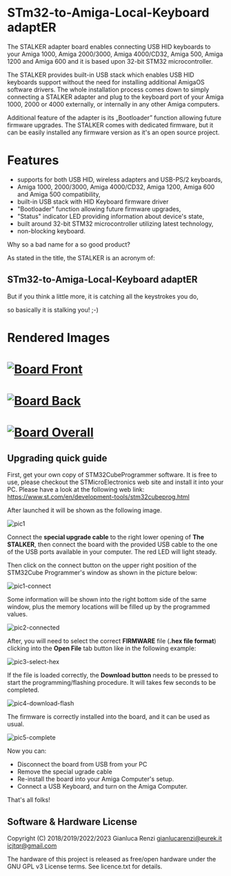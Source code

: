 STm32-to-Amiga-Local-Keyboard adaptER
=====================================

The STALKER adapter board enables connecting USB HID keyboards to your Amiga 1000, Amiga 2000/3000, Amiga 4000/CD32, Amiga 500, Amiga 1200 and Amiga 600 and it is based upon 32-bit STM32 microcontroller.

The STALKER provides built-in USB stack which enables USB HID keyboards support without the need for installing additional AmigaOS software drivers. The whole installation process comes down to simply connecting a STALKER adapter and plug to the keyboard port of your Amiga 1000, 2000 or 4000 externally, or internally in any other Amiga computers.

Additional feature of the adapter is its „Bootloader” function allowing future firmware upgrades.
The STALKER comes with dedicated firmware, but it can be easily installed any firmware version as it's an open source project.

Features
========

* supports for both USB HID, wireless adapters and USB-PS/2 keyboards,
* Amiga 1000, 2000/3000, Amiga 4000/CD32, Amiga 1200, Amiga 600 and Amiga 500 compatibility,
* built-in USB stack with HID Keyboard firmware driver
* "Bootloader" function allowing future firmware upgrades,
* "Status" indicator LED providing information about device's state,
* built around 32-bit STM32 microcontroller utilizing latest technology,
* non-blocking keyboard.

Why so a bad name for a so good product?

As stated in the title, the STALKER is an acronym of:

STm32-to-Amiga-Local-Keyboard adaptER
-------------------------------------

But if you think a little more, it is catching all the keystrokes you do,

so basically it is stalking you! ;-)

# Rendered Images
# [![](hw/AmigaKeyboardAdapters/StandAlone-Adapter/images/StandAlone-Adapter-f.png "Board Front")](#features)
# [![](hw/AmigaKeyboardAdapters/StandAlone-Adapter/images/StandAlone-Adapter-b.png "Board Back")](#features)
# [![](hw/AmigaKeyboardAdapters/StandAlone-Adapter/images/StandAlone-Adapter.png "Board Overall")](#features)

Upgrading quick guide
---------------------
First, get your own copy of STM32CubeProgrammer software.
It is free to use, please checkout the STMicroElectronics web site and install it into your PC.
Please have a look at the following web link: https://www.st.com/en/development-tools/stm32cubeprog.html

After launched it will be shown as the following image.

![pic1](https://user-images.githubusercontent.com/22798919/219906340-83e0abf5-7d11-4da2-b882-8896653abf63.png)

Connect the <b>special upgrade cable</b> to the right lower opening of <b>The STALKER</b>, then connect the board with the provided USB cable to the one of the USB ports available in your computer. The red LED will light steady.

Then click on the connect button on the upper right position of the STM32Cube Programmer's window as shown in the picture below:

![pic1-connect](https://user-images.githubusercontent.com/22798919/219906316-8d8b55ae-dc68-4bae-b0f4-8fe2d6cec071.png)

Some information will be shown into the right bottom side of the same window, plus the memory locations will be filled up by the programmed values.

![pic2-connected](https://user-images.githubusercontent.com/22798919/219906386-4c811574-6689-47c4-8744-b4ac94b1f7e0.png)

After, you will need to select the correct <b>FIRMWARE</b> file (<b>.hex file format</b>) clicking into the <b>Open File</b> tab button like in the following example:

![pic3-select-hex](https://user-images.githubusercontent.com/22798919/219906407-b783084b-6df9-425e-9266-d689db07113c.png)

If the file is loaded correctly, the <b>Download button</b> needs to be pressed to start the programming/flashing procedure. It will takes few seconds to be completed.

![pic4-download-flash](https://user-images.githubusercontent.com/22798919/219906426-8261f1b7-b1df-463f-b3c8-6042e0b08809.png)

The firmware is correctly installed into the board, and it can be used as usual.

![pic5-complete](https://user-images.githubusercontent.com/22798919/219906448-3876d894-80b7-4723-b005-8a08f07171c3.png)

Now you can:

* Disconnect the board from USB from your PC
* Remove the special ugrade cable
* Re-install the board into your Amiga Computer's setup.
* Connect a USB Keyboard, and turn on the Amiga Computer.

That's all folks!


Software & Hardware License
---------------------------
Copyright (C) 2018/2019/2022/2023 Gianluca Renzi <gianlucarenzi@eurek.it> <icjtqr@gmail.com>

The hardware of this project is released as free/open hardware under the
GNU GPL v3 License terms. See licence.txt for details.

